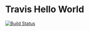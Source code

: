 # Travis Hello World

[![Build Status](https://travis-ci.org/bookcasey/travis-hello-world.svg?branch=master)](https://travis-ci.org/bookcasey/travis-hello-world)
